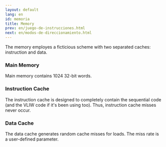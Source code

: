 ```yaml
---
layout: default
lang: en
id: memoria
title: Memory
prev: en/juego-de-instrucciones.html
next: en/modos-de-direccionamiento.html
---
```


The memory employes a ficticious scheme with two separated caches: instruction and data.

### Main Memory

Main memory contains 1024 32-bit words.

### Instruction Cache

The instruction cache is designed to completely contain the sequential code (and the VLIW code if it's been using too). Thus, instruction cache misses never occur.

### Data Cache

The data cache generates random cache misses for loads. The miss rate is a user-defined parameter.
